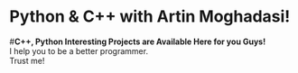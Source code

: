 # Python & C++ with Artin Moghadasi!
#**C++, Python Interesting Projects are Available Here for you Guys!** </br>
I help you to be a better programmer. </br>
Trust me! </br>
